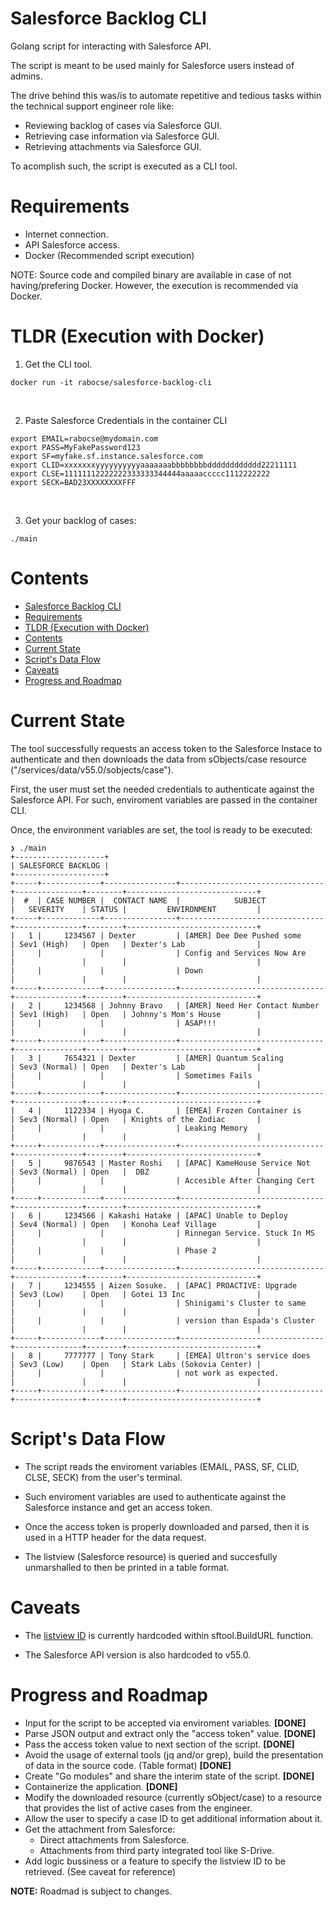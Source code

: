# Salesforce Backlog CLI 

Golang script for interacting with Salesforce API. 

The script is meant to be used mainly for Salesforce users instead of admins.

The drive behind this was/is to automate repetitive and tedious tasks within the technical support engineer role like:

- Reviewing backlog of cases via Salesforce GUI.
- Retrieving case information via Salesforce GUI.
- Retrieving attachments via Salesforce GUI.

To acomplish such, the script is executed as a CLI tool.

# Requirements

- Internet connection.
- API Salesforce access.
- Docker (Recommended script execution)

NOTE: Source code and compiled binary are available in case of not having/prefering Docker. However, the execution is recommended via Docker.


# TLDR (Execution with Docker)

1. Get the CLI tool.
```
docker run -it rabocse/salesforce-backlog-cli
```
<br/>

2. Paste Salesforce Credentials in the container CLI
   
```
export EMAIL=rabocse@mydomain.com
export PASS=MyFakePassword123
export SF=myfake.sf.instance.salesforce.com
export CLID=xxxxxxxyyyyyyyyyyaaaaaaabbbbbbbbdddddddddddd22211111
export CLSE=11111112222222333333344444aaaaaccccc1112222222
export SECK=BAD23XXXXXXXXFFF
```
<br/>

3. Get your backlog of cases:
```
./main
```

# Contents

- [Salesforce Backlog CLI](#salesforce-backlog-cli)
- [Requirements](#requirements)
- [TLDR (Execution with Docker)](#tldr-execution-with-docker)
- [Contents](#contents)
- [Current State](#current-state)
- [Script's Data Flow](#scripts-data-flow)
- [Caveats](#caveats)
- [Progress and Roadmap](#progress-and-roadmap)



# Current State

The tool successfully requests an access token to the Salesforce Instace to authenticate and then downloads the data from sObjects/case resource ("/services/data/v55.0/sobjects/case").

First, the user must set the needed credentials to authenticate against the Salesforce API. For such, enviroment variables are passed in the container CLI.

Once, the environment variables are set, the tool is ready to be executed:

```
❯ ./main
+--------------------+
| SALESFORCE BACKLOG |
+--------------------+
+-----+-------------+----------------+--------------------------------+---------------+--------+-----------------------------+
|  #  | CASE NUMBER |  CONTACT NAME  |            SUBJECT             |   SEVERITY    | STATUS |         ENVIRONMENT         |
+-----+-------------+----------------+--------------------------------+---------------+--------+-----------------------------+
|   1 |     1234567 | Dexter         | [AMER] Dee Dee Pushed some     | Sev1 (High)   | Open   | Dexter's Lab                |
|     |             |                | Config and Services Now Are    |               |        |                             |
|     |             |                | Down                           |               |        |                             |
+-----+-------------+----------------+--------------------------------+---------------+--------+-----------------------------+
|   2 |     1234568 | Johnny Bravo   | [AMER] Need Her Contact Number | Sev1 (High)   | Open   | Johnny's Mom's House        |
|     |             |                | ASAP!!!                        |               |        |                             |
+-----+-------------+----------------+--------------------------------+---------------+--------+-----------------------------+
|   3 |     7654321 | Dexter         | [AMER] Quantum Scaling         | Sev3 (Normal) | Open   | Dexter's Lab                |
|     |             |                | Sometimes Fails                |               |        |                             |
+-----+-------------+----------------+--------------------------------+---------------+--------+-----------------------------+
|   4 |     1122334 | Hyoga C.       | [EMEA] Frozen Container is     | Sev3 (Normal) | Open   | Knights of the Zodiac       |
|     |             |                | Leaking Memory                 |               |        |                             |
+-----+-------------+----------------+--------------------------------+---------------+--------+-----------------------------+
|   5 |     9876543 | Master Roshi   | [APAC] KameHouse Service Not   | Sev3 (Normal) | Open   |  DBZ                        |
|     |             |                | Accesible After Changing Cert  |               |        |                             |
+-----+-------------+----------------+--------------------------------+---------------+--------+-----------------------------+
|   6 |     1234566 | Kakashi Hatake | [APAC] Unable to Deploy        | Sev4 (Normal) | Open   | Konoha Leaf Village         |
|     |             |                | Rinnegan Service. Stuck In MS  |               |        |                             |
|     |             |                | Phase 2                        |               |        |                             |
+-----+-------------+----------------+--------------------------------+---------------+--------+-----------------------------+
|   7 |     1234555 | Aizen Sosuke.  | [APAC] PROACTIVE: Upgrade      | Sev3 (Low)    | Open   | Gotei 13 Inc                |
|     |             |                | Shinigami's Cluster to same    |               |        |                             |
|     |             |                | version than Espada's Cluster  |               |        |                             |
+-----+-------------+----------------+--------------------------------+---------------+--------+-----------------------------+
|   8 |     7777777 | Tony Stark     | [EMEA] Ultron's service does   | Sev3 (Low)    | Open   | Stark Labs (Sokovia Center) |
|     |             |                | not work as expected.          |               |        |                             |
+-----+-------------+----------------+--------------------------------+---------------+--------+-----------------------------+

```

# Script's Data Flow

- The script reads the enviroment variables (EMAIL, PASS, SF, CLID, CLSE, SECK) from the user's terminal.

- Such enviroment variables are used to authenticate against the Salesforce instance and get an access token.

- Once the access token is properly downloaded and parsed, then it is used in a HTTP header for the data request.

- The listview (Salesforce resource) is queried and succesfully unmarshalled to then be printed in a table format.


# Caveats

- The [listview ID](https://developer.salesforce.com/docs/atlas.en-us.api_rest.meta/api_rest/resources_listviews.htm) is currently hardcoded within sftool.BuildURL function. 
  
- The Salesforce API version is also hardcoded to v55.0. 



# Progress and Roadmap

- Input for the script to be accepted via enviroment variables. __[DONE]__
- Parse JSON output and extract only the "access token" value. __[DONE]__
- Pass the access token value to next section of the script. __[DONE]__
- Avoid the usage of external tools (jq and/or grep), build the presentation of data in the source code. (Table format) __[DONE]__
- Create "Go modules" and share the interim state of the script. __[DONE]__
- Containerize the application. __[DONE]__
- Modify the downloaded resource (currently sObject/case) to a resource that provides the list of active cases from the engineer.
- Allow the user to specify a case ID to get additional information about it.
- Get the attachment from Salesforce:
    - Direct attachments from Salesforce.
    - Attachments from third party integrated tool like S-Drive.
- Add logic bussiness or a feature to specify the listview ID to be retrieved. (See caveat for reference)

__NOTE:__ Roadmad is subject to changes.







